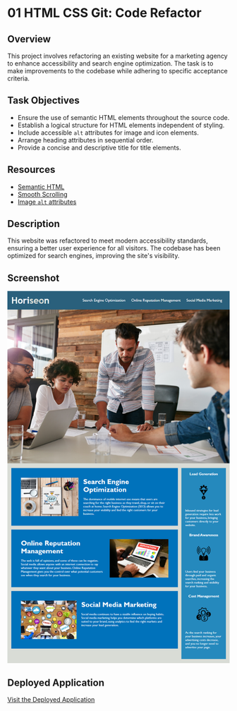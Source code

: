 # 01 HTML CSS Git: Code Refactor

## Overview

This project involves refactoring an existing website for a marketing agency to enhance accessibility and search engine optimization. The task is to make improvements to the codebase while adhering to specific acceptance criteria.

## Task Objectives

- Ensure the use of semantic HTML elements throughout the source code.
- Establish a logical structure for HTML elements independent of styling.
- Include accessible `alt` attributes for image and icon elements.
- Arrange heading attributes in sequential order.
- Provide a concise and descriptive title for title elements.

## Resources

- [Semantic HTML](https://www.w3schools.com/html/html5_semantic_elements.asp)
- [Smooth Scrolling](https://www.w3schools.com/howto/howto_css_smooth_scroll.asp)
- [Image `alt` attributes](https://www.w3schools.com/tags/att_img_alt.asp)

## Description

This website was refactored to meet modern accessibility standards, ensuring a better user experience for all visitors. The codebase has been optimized for search engines, improving the site's visibility.

## Screenshot

![Website Screenshot](assets/images/01-html-css-git-challenge-demo.png)

## Deployed Application

[Visit the Deployed Application](https://rober-web.github.io/code-refactor-week1/)

